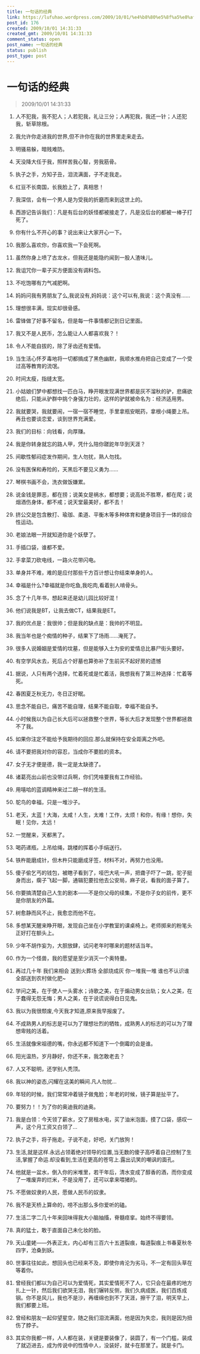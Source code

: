 ```yaml
---
title: 一句话的经典
link: https://lufuhao.wordpress.com/2009/10/01/%e4%b8%80%e5%8f%a5%e8%af%9d%e7%9a%84%e7%bb%8f%e5%85%b8/
post_id: 176
created: 2009/10/01 14:31:33
created_gmt: 2009/10/01 14:31:33
comment_status: open
post_name: 一句话的经典
status: publish
post_type: post
---
```


# 一句话的经典

> 2009/10/01 14:31:33

 

1. 人不犯我，我不犯人；人若犯我，礼让三分；人再犯我，我还一针；人还犯我，斩草除根。

2. 我允许你走进我的世界,但不许你在我的世界里走来走去。

3. 明骚易躲，暗贱难防。

4. 天没降大任于我，照样苦我心智，劳我筋骨。

5. 执子之手，方知子丑，泪流满面，子不走我走。

6. 红豆不长南国，长我脸上了，真相思！

7. 我深信，会有一个男人是为受我的折磨而来到这世上的。

8. 西游记告诉我们：凡是有后台的妖怪都被接走了，凡是没后台的都被一棒子打死了。

9. 你有什么不开心的事？说出来让大家开心一下。

10. 我那么喜欢你，你喜欢我一下会死啊。

11. 虽然你身上喷了古龙水，但我还是能隐约闻到一股人渣味儿。

12. 我诅咒你一辈子买方便面没有调料包。

13. 不吃饱哪有力气减肥啊。

14. 妈妈问我有男朋友了么,我说没有,妈妈说：这个可以有,我说：这个真没有……

15. 理想很丰满，现实却很骨感。

16. 雷锋做了好事不留名，但是每一件事情都记到日记里面。

17. 我又不是人民币，怎么能让人人都喜欢我？！

18. 令人不能自拔的，除了牙齿还有爱情。

19. 当生活心怀歹毒地将一切都搞成了黑色幽默，我顺水推舟把自己变成了一个受过高等教育的流氓。

20. 时间太瘦，指缝太宽。

21. 小姑娘们梦中都想找一匹白马，睁开眼发现满世界都是灰不溜秋的驴，悲痛欲绝后，只能从驴群中挑个身强力壮的，这样的驴就被命名为：经济适用男。

22. 我就要哭，我就要闹，一宿一宿不睡觉，手里拿瓶安眠药，拿根小绳要上吊。再丑也要谈恋爱，谈到世界充满爱。

23. 我们的目标：向钱看，向厚赚。

24. 我是你转身就忘的路人甲，凭什么陪你蹉跎年华到天涯？

25. 间歇性郁闷症发作期间，生人勿扰，熟人勿找。

26. 没有医保和寿险的，天黑后不要见义勇为……

27. 琴棋书画不会，洗衣做饭嫌累。

28. 说金钱是罪恶，都在捞；说美女是祸水，都想要；说高处不胜寒，都在爬；说烟酒伤身体，都不戒；说天堂最美好，都不去！

29. 挤公交是包含散打、瑜珈、柔道、平衡木等多种体育和健身项目于一体的综合性运动。

30. 老娘法眼一开就知道你是个妖孽了。

31. 手插口袋，谁都不爱。

32. 手拿菜刀砍电线，一路火花带闪电。

33. 单身并不难，难的是应付那些千方百计想让你结束单身的人。

34. 幸福是什么?幸福就是你吃鱼,我吃肉,看着别人啃骨头。

35. 念了十几年书，想起来还是幼儿园比较好混！

36. 他们说我是BT，让我去做CT，结果我是ET。

37. 我的优点是：我很帅；但是我的缺点是：我帅的不明显。

38. 我当年也是个痴情的种子，结果下了场雨……淹死了。

39. 很多人说婚姻是爱情的坟墓，但是能够入土为安的爱情总比暴尸街头要好。

40. 有空学风水去，死后占个好墓也算弥补了生前买不起好房的遗憾

41. 据说，人只有两个选择，忙着死或是忙着活，我想我有了第三种选择：忙着等死。

42. 春困夏乏秋无力，冬日正好眠。

43. 思念不能自已，痛苦不能自理，结果不能自取，幸福不能自予。

44. 小时候我以为自己长大后可以拯救整个世界，等长大后才发现整个世界都拯救不了我。

45. 如果你注定不能给予我期待的回应.那么就保持在安全距离之外吧。

46. 请不要把我对你的容忍，当成你不要脸的资本。

47.  女子无才便是德，我一定是太缺德了。

48. 诸葛亮出山前也没带过兵啊，你们凭啥要我有工作经验。

49. 用嘻哈的蓝调精神来过二胡一样的生活。

50. 鸵鸟的幸福，只是一堆沙子。

51. 老天，太蓝！大海，太咸！人生，太难！工作，太烦！和你，有缘！想你，失眠！见你，太远！

52. 一觉醒来，天都黑了。

53. 喝药递瓶，上吊给绳，跳楼的挥着小手绢送行。

54. 铁杵能磨成针，但木杵只能磨成牙签，材料不对，再努力也没用。

55. 傻子偷乞丐的钱包，被瞎子看到了，哑巴大吼一声，把聋子吓了一跳，驼子挺身而出，瘸子飞起一脚，通辑犯要拉他去公安局，麻子说，看我的面子算了。

57. 你要搞清楚自己人生的剧本——不是你父母的续集，不是你子女的前传，更不是你朋友的外篇。

59. 树愈静而风不止，我愈恋而他不在。

60. 多想某天醒来睁开眼，发现自己坐在小学教室的课桌椅上。老师掷来的粉笔头正好打在额头上。

61. 少年不胡作妄为，大胆放肆，试问老年时哪来的题材话当年。

62. 作为一个怪兽，我的愿望是至少消灭一个奥特曼。

64. 再过几十年 我们来相会 送到火葬场 全部烧成灰 你一堆我一堆 谁也不认识谁 全部送到农村做化肥~

65. 学问之美，在于使人一头雾水；诗歌之美，在于煽动男女出轨；女人之美，在于蠢得无怨无悔；男人之美，在于说谎说得白日见鬼。

66. 我以为我很颓废,今天我才知道,原来我早报废了。

67. 不成熟男人的标志是可以为了理想壮烈的牺牲，成熟男人的标志的可以为了理想卑贱的活着。

68. 生活就像宋祖德的嘴，你永远都不知道下一个倒霉的会是谁。

69. 阳光温热，岁月静好，你还不来，我怎敢老去？

70. 人又不聪明，还学别人秃顶。

71. 我以神的姿态,闪耀在这美的瞬间.凡人勿扰…

73. 年轻的时候，我们常常冲着镜子做鬼脸；年老的时候，镜子算是扯平了。

76. 要努力！！为了你的奥迪我的迪奥。

77. 我是白领：今天领了薪水，交了房租水电，买了油米泡面，摸了口袋，感叹一声，这个月工资又白领了…

78. 执子之手，将子拖走。子说不走，好吧，关门放狗！

79. 生活,就是这样.永远占领着绝对领导的位置,当无数的傻子高呼着自己控制了生活,掌握了命运.却没看到,生活在更高的苍穹上.露出讥笑的嘲讽的面孔。

80. 他就是一盆水，倒入你的米堆里，若干年后，清水变成了醇香的酒，而你变成了一堆废弃的烂米，不是没用了，还可以拿来喂猪的。

81. 不愿做奴隶的人民，愿做人民币的奴隶。

83. 我不是天桥上算命的，唠不出那么多你爱听的磕。

84. 生活二字二几十年来回味得我大小脑抽搐，脊髓痉挛。始终不得要领。

85. 真的猛士，敢于直面自己未化妆的脸。

86. 天山童姥——外表正太，内心却有三百六十五道裂痕，每道裂痕上书春夏秋冬四字，沧桑到妖。

87. 世事往往如此，想回头也已经来不及，即使你肯沦为劣马，不一定有回头草在等着你。

88. 曾经我们都以为自己可以为爱情死，其实爱情死不了人，它只会在最疼的地方扎上一针，然后我们欲哭无泪，我们辗转反侧，我们久病成医，我们百炼成钢。你不是风儿，我也不是沙，再缠绵也到不了天涯，擦干了泪，明天早上，我们都要上班。

89. 曾经和朋友一起仰望星空，随之我们泪流满面，他是因为失恋，我则是因为扭伤了脖子。

90. 其实你我都一样，人人都在装，关键是要装像了，装圆了，有一个门槛，装成了就迈进去，成为传说中的性情中人，没装好，就卡在那里了。就是卡门。
